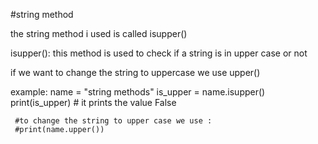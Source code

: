#string method

the string method i used is called isupper()

isupper(): this method is used to check if a string is in upper case or not

if we want to change the string to uppercase we use upper()

example:
     name = "string methods"
     is_upper = name.isupper() 
     print(is_upper) # it prints the value False
    
     #to change the string to upper case we use :
     #print(name.upper())
   
     
